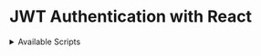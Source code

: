 # JWT Authentication with React

<details>
<summary>Available Scripts</summary>

### `yarn install`
Install all packages which the project need. 
After that you should proceed:


### `yarn dev` or `yarn start`
Runs the app in the development mode.
Open http://localhost:3000 to view it in your browser.
